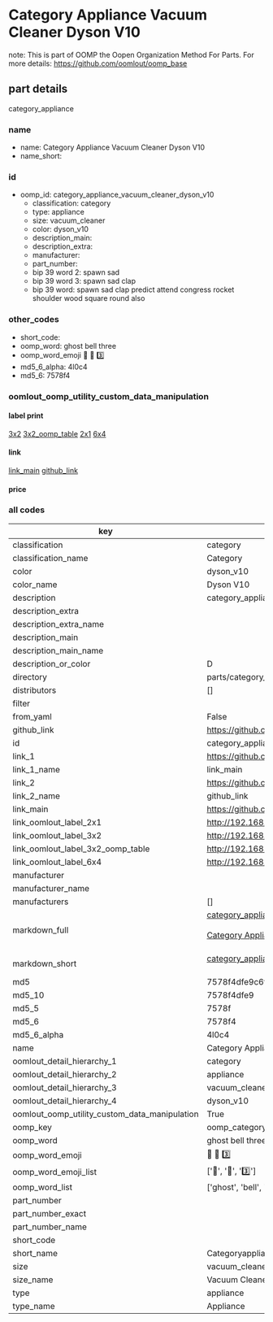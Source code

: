 # Category Appliance Vacuum Cleaner Dyson V10  

note: This is part of OOMP the Oopen Organization Method For Parts. For more details: https://github.com/oomlout/oomp_base

##  part details



category_appliance

### name
* name: Category Appliance Vacuum Cleaner Dyson V10
* name_short: 
### id
* oomp_id: category_appliance_vacuum_cleaner_dyson_v10
  * classification: category
  * type: appliance
  * size: vacuum_cleaner
  * color: dyson_v10
  * description_main: 
  * description_extra: 
  * manufacturer: 
  * part_number: 
  * bip 39 word 2: spawn sad
  * bip 39 word 3: spawn sad clap
  * bip 39 word: spawn sad clap predict attend congress rocket shoulder wood square round also

### other_codes
* short_code: 
* oomp_word: ghost bell three
* oomp_word_emoji :ghost: :bell: :three:
* md5_6_alpha: 4l0c4
* md5_6: 7578f4






### oomlout_oomp_utility_custom_data_manipulation
#### label print
[3x2](http://192.168.1.245:1112/?label=oomp%204l0c4)
[3x2_oomp_table](http://192.168.1.107:1112/?label=oomp%204l0c4)
[2x1](http://192.168.1.242:1112/?label=oomp%204l0c4)
[6x4](http://192.168.1.55:1112/?label=oomp%204l0c4)    

#### link

[link_main](https://github.com/oomlout/oomlout_oomp_current_version_messy/tree/main/parts/category_appliance_vacuum_cleaner_dyson_v10) [github_link](https://github.com/oomlout/oomlout_oomp_part_src/tree/main/parts/category_appliance_vacuum_cleaner_dyson_v10)                             

#### price







### all codes 
| key | value |  
| --- | --- |  
| classification | category |  
| classification_name | Category |  
| color | dyson_v10 |  
| color_name | Dyson V10 |  
| description | category_appliance |  
| description_extra |  |  
| description_extra_name |  |  
| description_main |  |  
| description_main_name |  |  
| description_or_color | D  |  
| directory | parts/category_appliance_vacuum_cleaner_dyson_v10 |  
| distributors | [] |  
| filter |  |  
| from_yaml | False |  
| github_link | https://github.com/oomlout/oomlout_oomp_part_src/tree/main/parts/category_appliance_vacuum_cleaner_dyson_v10 |  
| id | category_appliance_vacuum_cleaner_dyson_v10 |  
| link_1 | https://github.com/oomlout/oomlout_oomp_current_version_messy/tree/main/parts/category_appliance_vacuum_cleaner_dyson_v10 |  
| link_1_name | link_main |  
| link_2 | https://github.com/oomlout/oomlout_oomp_part_src/tree/main/parts/category_appliance_vacuum_cleaner_dyson_v10 |  
| link_2_name | github_link |  
| link_main | https://github.com/oomlout/oomlout_oomp_current_version_messy/tree/main/parts/category_appliance_vacuum_cleaner_dyson_v10 |  
| link_oomlout_label_2x1 | http://192.168.1.242:1112/?label=oomp%204l0c4 |  
| link_oomlout_label_3x2 | http://192.168.1.245:1112/?label=oomp%204l0c4 |  
| link_oomlout_label_3x2_oomp_table | http://192.168.1.107:1112/?label=oomp%204l0c4 |  
| link_oomlout_label_6x4 | http://192.168.1.55:1112/?label=oomp%204l0c4 |  
| manufacturer |  |  
| manufacturer_name |  |  
| manufacturers | [] |  
| markdown_full | [category_appliance_vacuum_cleaner_dyson_v10](https://github.com/oomlout/oomlout_oomp_current_version_messy/tree/main/parts/category_appliance_vacuum_cleaner_dyson_v10)<br>[](https://github.com/oomlout/oomlout_oomp_current_version_messy/tree/main/parts/category_appliance_vacuum_cleaner_dyson_v10)<br>[Category Appliance Vacuum Cleaner Dyson V10](https://github.com/oomlout/oomlout_oomp_current_version_messy/tree/main/parts/category_appliance_vacuum_cleaner_dyson_v10)<br><br> |  
| markdown_short | [category_appliance_vacuum_cleaner_dyson_v10](https://github.com/oomlout/oomlout_oomp_current_version_messy/tree/main/parts/category_appliance_vacuum_cleaner_dyson_v10)<br><br> |  
| md5 | 7578f4dfe9c6f76cbc074a9a53af6e85 |  
| md5_10 | 7578f4dfe9 |  
| md5_5 | 7578f |  
| md5_6 | 7578f4 |  
| md5_6_alpha | 4l0c4 |  
| name | Category Appliance Vacuum Cleaner Dyson V10 |  
| oomlout_detail_hierarchy_1 | category |  
| oomlout_detail_hierarchy_2 | appliance |  
| oomlout_detail_hierarchy_3 | vacuum_cleaner |  
| oomlout_detail_hierarchy_4 | dyson_v10 |  
| oomlout_oomp_utility_custom_data_manipulation | True |  
| oomp_key | oomp_category_appliance_vacuum_cleaner_dyson_v10 |  
| oomp_word | ghost bell three |  
| oomp_word_emoji | :ghost: :bell: :three: |  
| oomp_word_emoji_list | [':ghost:', ':bell:', ':three:'] |  
| oomp_word_list | ['ghost', 'bell', 'three'] |  
| part_number |  |  
| part_number_exact |  |  
| part_number_name |  |  
| short_code |  |  
| short_name | Categoryappliance |  
| size | vacuum_cleaner |  
| size_name | Vacuum Cleaner |  
| type | appliance |  
| type_name | Appliance |  
